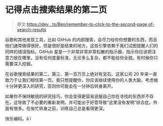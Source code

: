 # 记得点击搜索结果的第二页

> 原文:[https://dev . to/Ben/remember-to-click-to-the-second-page of-search-results](https://dev.to/ben/remember-to-click-to-the-second-page-of-search-results)

谷歌和其他发现工具，比如 GitHub 的内部搜索，会尽力给你你想要的东西，而且他们通常做得很好。但是很好是结束的地方。这些引擎依赖于我们试图提醒人们的同样的错误指标。GitHub 星是一个非常非常非常松散的指示器，指示你应该把注意力放在哪里，没有任何度量标准，无论多么复杂，都不能给你全貌。有时候你只需要深入挖掘。

在谷歌搜索结果的第二、第三、第一百万页上绝对有宝石。这家公司 20 年来一直致力于让我们相信第一页。我只想提醒你，你应该继续使用你的人类大脑，考虑做十分钟更深入的研究，否则你可能会在一分钟后转身离开。

如果你不保持敏锐的研究技巧，你会变得更容易说服自己你在寻找的东西并不存在。这导致了不必要的重新发明，并可能出于好意导致“这里没有发明”综合症。外面有很多。在匆忙转身之前，训练自己总是看得更深。

快乐编码。â ï